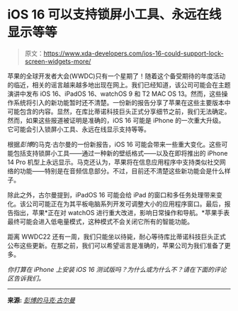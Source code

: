 # iOS 16 可以支持锁屏小工具、永远在线显示等等

> 原文：<https://www.xda-developers.com/ios-16-could-support-lock-screen-widgets-more/>

苹果的全球开发者大会(WWDC)只有一个星期了！随着这个备受期待的年度活动的临近，相关的谣言越来越多地出现在网上。我们已经知道，该公司可能会在主题演讲中发布 iOS 16、iPadOS 16、watchOS 9 和 T2 MAC OS 13。然而，这些操作系统将引入的新功能暂时还不清楚。一份新的报告分享了苹果在这些主要版本中可能包含的内容。显然，在库比蒂诺科技巨头正式分享细节之前，我们无法确定。然而，如果这些报道被证明是准确的，iOS 16 可能是 iPhone 的一次重大升级。它可能会引入锁屏小工具、永远在线显示支持等等。

根据*彭博*的马克·古尔曼的一份新报告，iOS 16 可能会带来一些重大变化。这些可能包括支持锁屏小工具——通过一种新的壁纸格式——以及在即将推出的 iPhone 14 Pro 机型上永远显示。马克还认为，苹果将在信息应用程序中支持类似社交网络的功能——特别是在音频信息部分。不过，目前还不清楚这些新功能会是什么样子。

除此之外，古尔曼提到，iPadOS 16 可能会给 iPad 的窗口和多任务处理带来变化。该公司可能正在为其平板电脑系列开发可调整大小的应用程序窗口。最后，报告指出，苹果*正在对 watchOS 进行重大改进，影响日常操作和导航。*苹果手表最终可能会进入低电量模式，这种模式不会关闭它所有的智能功能。

距离 WWDC22 还有一周，我们只能坐以待毙，耐心等待库比蒂诺科技巨头正式公布这些更新。在那之前，我们可以希望谣言是准确的，苹果公司为我们准备了更多。

*你打算在 iPhone 上安装 iOS 16 测试版吗？为什么或为什么不？请在下面的评论区告诉我们。*

* * *

**来源:** [*彭博的马克·古尔曼*](https://www.bloomberg.com/news/newsletters/2022-05-29/what-s-coming-in-apple-aapl-ios-16-is-iphone-14-getting-an-always-on-screen-l3rcu7s3)